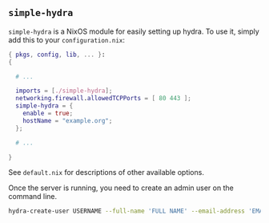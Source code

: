 `simple-hydra`
---

`simple-hydra` is a NixOS module for easily setting up hydra. To
use it, simply add this to your `configuration.nix`:

```nix
{ pkgs, config, lib, ... }:
{

  # ...

  imports = [./simple-hydra];
  networking.firewall.allowedTCPPorts = [ 80 443 ];
  simple-hydra = {
    enable = true;
    hostName = "example.org";
  };

  # ...

}
```

See `default.nix` for descriptions of other available options.

Once the server is running, you need to create an admin user on the
command line.

```bash
hydra-create-user USERNAME --full-name 'FULL NAME' --email-address 'EMAIL' --password 12345 --role admin
```
